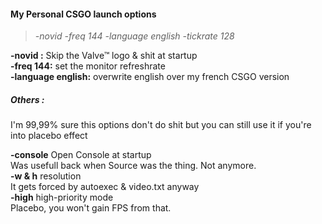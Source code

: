 #### My Personal CSGO launch options

> *-novid  -freq 144 -language english -tickrate 128*  
 

**-novid :** Skip the Valve™ logo & shit at startup  
**-freq 144:** set the monitor refreshrate  
**-language english:** overwrite english over my french CSGO version  



##### Others :
I'm 99,99% sure this options don't do shit but you can still use it if you're into placebo effect

**-console** Open Console at startup  
Was usefull back when Source was the thing. Not anymore.  
**-w & h** resolution  
It gets forced by autoexec & video.txt anyway    
**-high** high-priority mode  
Placebo, you won't gain FPS from that.  
